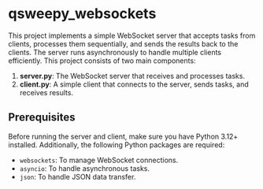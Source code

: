 # qsweepy_websockets
This project implements a simple WebSocket server that accepts tasks from clients, processes them sequentially, and sends the results back to the clients.
The server runs asynchronously to handle multiple clients efficiently. This project consists of two main components:

1. **server.py**: The WebSocket server that receives and processes tasks.
2. **client.py**: A simple client that connects to the server, sends tasks, and receives results.

## Prerequisites

Before running the server and client, make sure you have Python 3.12+ installed. Additionally, the following Python packages are required:

- `websockets`: To manage WebSocket connections.
- `asyncio`: To handle asynchronous tasks.
- `json`: To handle JSON data transfer.